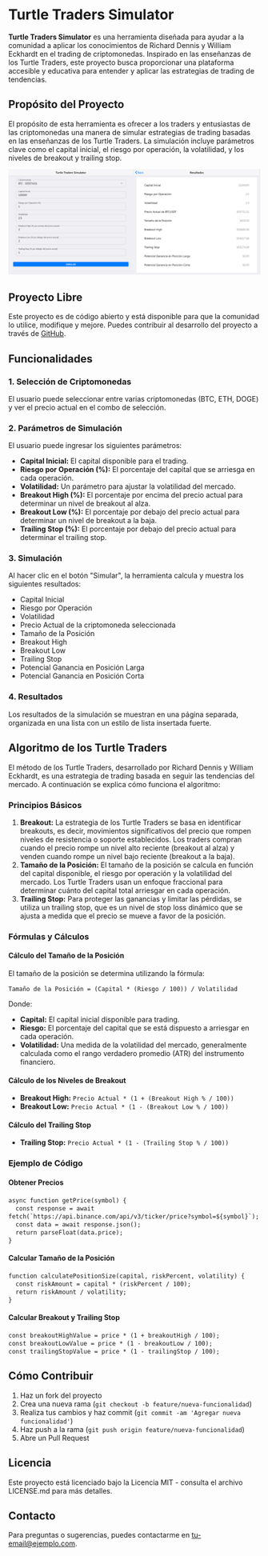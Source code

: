 # Turtle Traders Simulator

**Turtle Traders Simulator** es una herramienta diseñada para ayudar a
la comunidad a aplicar los conocimientos de Richard Dennis y William
Eckhardt en el trading de criptomonedas. Inspirado en las enseñanzas de
los Turtle Traders, este proyecto busca proporcionar una plataforma
accesible y educativa para entender y aplicar las estrategias de trading
de tendencias.

## Propósito del Proyecto

El propósito de esta herramienta es ofrecer a los traders y entusiastas
de las criptomonedas una manera de simular estrategias de trading
basadas en las enseñanzas de los Turtle Traders. La simulación incluye
parámetros clave como el capital inicial, el riesgo por operación, la
volatilidad, y los niveles de breakout y trailing stop.


![alt text](image.png)

## Proyecto Libre

Este proyecto es de código abierto y está disponible para que la
comunidad lo utilice, modifique y mejore. Puedes contribuir al
desarrollo del proyecto a través de
[GitHub](https://github.com/tu-repo/turtle-traders-simulator).

## Funcionalidades

### 1. Selección de Criptomonedas

El usuario puede seleccionar entre varias criptomonedas (BTC, ETH, DOGE)
y ver el precio actual en el combo de selección.

### 2. Parámetros de Simulación

El usuario puede ingresar los siguientes parámetros:

-   **Capital Inicial:** El capital disponible para el trading.
-   **Riesgo por Operación (%):** El porcentaje del capital que se
    arriesga en cada operación.
-   **Volatilidad:** Un parámetro para ajustar la volatilidad del
    mercado.
-   **Breakout High (%):** El porcentaje por encima del precio actual
    para determinar un nivel de breakout al alza.
-   **Breakout Low (%):** El porcentaje por debajo del precio actual
    para determinar un nivel de breakout a la baja.
-   **Trailing Stop (%):** El porcentaje por debajo del precio actual
    para determinar el trailing stop.

### 3. Simulación

Al hacer clic en el botón "Simular", la herramienta calcula y muestra
los siguientes resultados:

-   Capital Inicial
-   Riesgo por Operación
-   Volatilidad
-   Precio Actual de la criptomoneda seleccionada
-   Tamaño de la Posición
-   Breakout High
-   Breakout Low
-   Trailing Stop
-   Potencial Ganancia en Posición Larga
-   Potencial Ganancia en Posición Corta

### 4. Resultados

Los resultados de la simulación se muestran en una página separada,
organizada en una lista con un estilo de lista insertada fuerte.

## Algoritmo de los Turtle Traders

El método de los Turtle Traders, desarrollado por Richard Dennis y
William Eckhardt, es una estrategia de trading basada en seguir las
tendencias del mercado. A continuación se explica cómo funciona el
algoritmo:

### Principios Básicos

1.  **Breakout:** La estrategia de los Turtle Traders se basa en
    identificar breakouts, es decir, movimientos significativos del
    precio que rompen niveles de resistencia o soporte establecidos. Los
    traders compran cuando el precio rompe un nivel alto reciente
    (breakout al alza) y venden cuando rompe un nivel bajo reciente
    (breakout a la baja).
2.  **Tamaño de la Posición:** El tamaño de la posición se calcula en
    función del capital disponible, el riesgo por operación y la
    volatilidad del mercado. Los Turtle Traders usan un enfoque
    fraccional para determinar cuánto del capital total arriesgar en
    cada operación.
3.  **Trailing Stop:** Para proteger las ganancias y limitar las
    pérdidas, se utiliza un trailing stop, que es un nivel de stop loss
    dinámico que se ajusta a medida que el precio se mueve a favor de la
    posición.

### Fórmulas y Cálculos

#### Cálculo del Tamaño de la Posición

El tamaño de la posición se determina utilizando la fórmula:

    Tamaño de la Posición = (Capital * (Riesgo / 100)) / Volatilidad

Donde:

-   **Capital:** El capital inicial disponible para trading.
-   **Riesgo:** El porcentaje del capital que se está dispuesto a
    arriesgar en cada operación.
-   **Volatilidad:** Una medida de la volatilidad del mercado,
    generalmente calculada como el rango verdadero promedio (ATR) del
    instrumento financiero.

#### Cálculo de los Niveles de Breakout

-   **Breakout High:** `Precio Actual * (1 + (Breakout High % / 100))`
-   **Breakout Low:** `Precio Actual * (1 - (Breakout Low % / 100))`

#### Cálculo del Trailing Stop

-   **Trailing Stop:** `Precio Actual * (1 - (Trailing Stop % / 100))`

### Ejemplo de Código

#### Obtener Precios

    async function getPrice(symbol) {
      const response = await fetch(`https://api.binance.com/api/v3/ticker/price?symbol=${symbol}`);
      const data = await response.json();
      return parseFloat(data.price);
    }

#### Calcular Tamaño de la Posición

    function calculatePositionSize(capital, riskPercent, volatility) {
      const riskAmount = capital * (riskPercent / 100);
      return riskAmount / volatility;
    }

#### Calcular Breakout y Trailing Stop

    const breakoutHighValue = price * (1 + breakoutHigh / 100);
    const breakoutLowValue = price * (1 - breakoutLow / 100);
    const trailingStopValue = price * (1 - trailingStop / 100);

## Cómo Contribuir

1.  Haz un fork del proyecto
2.  Crea una nueva rama (`git checkout -b feature/nueva-funcionalidad`)
3.  Realiza tus cambios y haz commit
    (`git commit -am 'Agregar nueva funcionalidad'`)
4.  Haz push a la rama (`git push origin feature/nueva-funcionalidad`)
5.  Abre un Pull Request

## Licencia

Este proyecto está licenciado bajo la Licencia MIT - consulta el archivo
LICENSE.md para más detalles.

## Contacto

Para preguntas o sugerencias, puedes contactarme en
<tu-email@ejemplo.com>.
